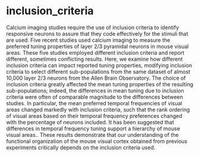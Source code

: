 # inclusion_criteria
Calcium imaging studies require the use of inclusion criteria to identify responsive neurons to assure that they code effectively for the stimuli that are used. Five recent studies used calcium imaging to measure the preferred tuning properties of layer 2/3 pyramidal neurons in mouse visual areas. These five studies employed different inclusion criteria and report different, sometimes conflicting results. Here, we examine how different inclusion criteria can impact reported tuning properties, modifying inclusion criteria to select different sub-populations from the same dataset of almost 10,000 layer 2/3 neurons from the Allen Brain Observatory. The choice of inclusion criteria greatly affected the mean tuning properties of the resulting sub-populations; indeed, the differences in mean tuning due to inclusion criteria were often of comparable magnitude to the differences between studies. In particular, the mean preferred temporal frequencies of visual areas changed markedly with inclusion criteria, such that the rank ordering of visual areas based on their temporal frequency preferences changed with the percentage of neurons included. It has been suggested that differences in temporal frequency tuning support a hierarchy of mouse visual areas.. These results demonstrate that our understanding of the functional organization of the mouse visual cortex obtained from previous experiments critically depends on the inclusion criteria used. 
